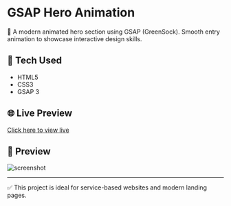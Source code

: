 # GSAP Hero Animation

🚀 A modern animated hero section using GSAP (GreenSock). Smooth entry animation to showcase interactive design skills.

## 🔧 Tech Used
- HTML5
- CSS3
- GSAP 3

## 🌐 Live Preview
[Click here to view live](https://itz-akhilesh.github.io/gsap-hero-animation/)

## 📸 Preview
![screenshot](assets/screenshot.jpg) <!-- optional if you add an image -->

---

✅ This project is ideal for service-based websites and modern landing pages.

